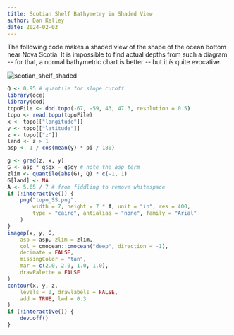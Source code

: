 ```yaml
---
title: Scotian Shelf Bathymetry in Shaded View
author: Dan Kelley
date: 2024-02-03
---
```


The following code makes a shaded view of the shape of the ocean bottom near
Nova Scotia. It is impossible to find actual depths from such a diagram -- for
that, a normal bathymetric chart is better -- but it *is* quite evocative.

![scotian_shelf_shaded](/dek_blog/docs/assets/images/2024-02-03-scotian-shelf-shaded.png)

```R
Q <- 0.95 # quantile for slope cutoff
library(oce)
library(dod)
topoFile <- dod.topo(-67, -59, 43, 47.3, resolution = 0.5)
topo <- read.topo(topoFile)
x <- topo[["longitude"]]
y <- topo[["latitude"]]
z <- topo[["z"]]
land <- z > 1
asp <- 1 / cos(mean(y) * pi / 180)

g <- grad(z, x, y)
G <- asp * g$gx - g$gy # note the asp term
zlim <- quantile(abs(G), Q) * c(-1, 1)
G[land] <- NA
A <- 5.65 / 7 # from fiddling to remove whitespace
if (!interactive()) {
    png("topo_SS.png",
        width = 7, height = 7 * A, unit = "in", res = 400,
        type = "cairo", antialias = "none", family = "Arial"
    )
}
imagep(x, y, G,
    asp = asp, zlim = zlim,
    col = cmocean::cmocean("deep", direction = -1),
    decimate = FALSE,
    missingColor = "tan",
    mar = c(2.0, 2.0, 1.0, 1.0),
    drawPalette = FALSE
)
contour(x, y, z,
    levels = 0, drawlabels = FALSE,
    add = TRUE, lwd = 0.3
)
if (!interactive()) {
    dev.off()
}
```

